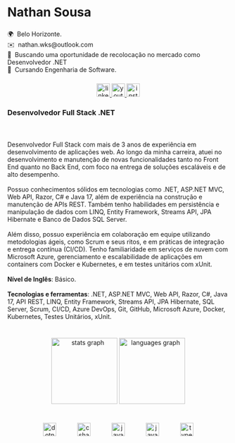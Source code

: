 <h1 align="left">Nathan Sousa</h1>

###

<p align="left">🌍  Belo Horizonte.<br>✉️  nathan.wks@outlook.com<br>🚀  Buscando uma oportunidade de recolocação no mercado como Desenvolvedor .NET<br>🧠  Cursando Engenharia de Software.</p>

###

<div align="center">
  <a href="https://www.linkedin.com/in/nathansousa/" target="_blank">
    <img src="https://img.shields.io/static/v1?message=LinkedIn&logo=linkedin&label=&color=0077B5&logoColor=white&labelColor=&style=for-the-badge" height="30" alt="linkedin logo"  />
  </a>
  <a href="https://www.youtube.com/@nathanwalkers" target="_blank">
    <img src="https://img.shields.io/static/v1?message=Youtube&logo=youtube&label=&color=FF0000&logoColor=white&labelColor=&style=for-the-badge" height="30" alt="youtube logo"  />
  </a>
  <a href="https://www.instagram.com/nathan.walkers/" target="_blank">
    <img src="https://img.shields.io/static/v1?message=Instagram&logo=instagram&label=&color=E4405F&logoColor=white&labelColor=&style=for-the-badge" height="30" alt="instagram logo"  />
  </a>
</div>

###

<h3 align="left">Desenvolvedor Full Stack .NET</h3>

###

<br clear="both">

<p align="left">Desenvolvedor Full Stack com mais de 3 anos de experiência em desenvolvimento de aplicações web. Ao longo da minha carreira, atuei no desenvolvimento e manutenção de novas funcionalidades tanto no Front End quanto no Back End, com foco na entrega de soluções escaláveis e de alto desempenho.<br><br>Possuo conhecimentos sólidos em tecnologias como .NET, ASP.NET MVC, Web API, Razor, C# e Java 17, além de experiência na construção e manutenção de APIs REST. Também tenho habilidades em persistência e manipulação de dados com LINQ, Entity Framework, Streams API, JPA Hibernate e Banco de Dados SQL Server.<br><br>Além disso, possuo experiência em colaboração em equipe utilizando metodologias ágeis, como Scrum e seus ritos, e em práticas de integração e entrega contínua (CI/CD). Tenho familiaridade em serviços de nuvem com Microsoft Azure, gerenciamento e escalabilidade de aplicações em containers com Docker e Kubernetes, e em testes unitários com xUnit.<br><br><strong>Nível de Inglês</strong>: Básico.<br><br><strong>Tecnologias e ferramentas</strong>: .NET, ASP.NET MVC, Web API, Razor, C#, Java 17, API REST, LINQ, Entity Framework, Streams API, JPA Hibernate, SQL Server, Scrum, CI/CD, Azure DevOps, Git, GitHub, Microsoft Azure, Docker, Kubernetes, Testes Unitários, xUnit.</p>

###

<br clear="both">

<div align="center">
  <img src="https://github-readme-stats.vercel.app/api?username=sousanathan&hide_title=false&hide_rank=false&show_icons=true&include_all_commits=true&count_private=true&disable_animations=false&theme=dark&locale=pt-br&hide_border=true&order=1" height="150" alt="stats graph"  />
  <img src="https://github-readme-stats.vercel.app/api/top-langs?username=sousanathan&locale=pt-br&hide_title=false&layout=compact&card_width=320&langs_count=5&theme=dark&hide_border=true&order=2" height="150" alt="languages graph"  />
</div>

###

<br clear="both">

<div align="center">
  <img src="https://cdn.jsdelivr.net/gh/devicons/devicon/icons/dotnetcore/dotnetcore-original.svg" height="30" alt="dotnetcore logo"  />
  <img width="40" />
  <img src="https://cdn.jsdelivr.net/gh/devicons/devicon/icons/csharp/csharp-original.svg" height="30" alt="csharp logo"  />
  <img width="40" />
  <img src="https://cdn.jsdelivr.net/gh/devicons/devicon/icons/java/java-original.svg" height="30" alt="java logo"  />
  <img width="40" />
  <img src="https://cdn.jsdelivr.net/gh/devicons/devicon/icons/javascript/javascript-original.svg" height="30" alt="javascript logo"  />
  <img width="40" />
  <img src="https://cdn.jsdelivr.net/gh/devicons/devicon/icons/typescript/typescript-original.svg" height="30" alt="typescript logo"  />
</div>

###

